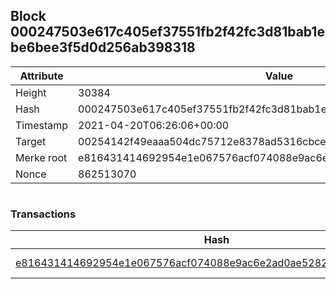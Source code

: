## Block 000247503e617c405ef37551fb2f42fc3d81bab1ebe6bee3f5d0d256ab398318

Attribute | Value
--- | ---
Height | 30384
Hash | 000247503e617c405ef37551fb2f42fc3d81bab1ebe6bee3f5d0d256ab398318
Timestamp | 2021-04-20T06:26:06+00:00
Target | 00254142f49eaaa504dc75712e8378ad5316cbcead634704b3734b6271167cc4
Merke root | e816431414692954e1e067576acf074088e9ac6e2ad0ae5282046867e7878990
Nonce | 862513070

```

```

### Transactions

Hash | Amount
--- | ---
[e816431414692954e1e067576acf074088e9ac6e2ad0ae5282046867e7878990](e816431414692954e1e067576acf074088e9ac6e2ad0ae5282046867e7878990.md) | 10.00000000 SKEPTI 
